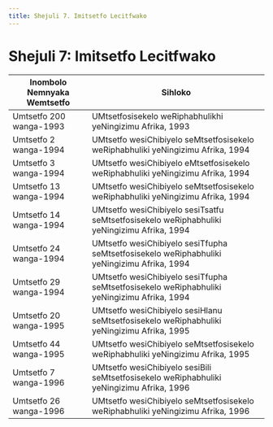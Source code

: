 ```yaml
---
title: Shejuli 7. Imitsetfo Lecitfwako
---
```


# Shejuli 7: Imitsetfo Lecitfwako

| Inombolo Nemnyaka Wemtsetfo | Sihloko
| --- | ---
| Umtsetfo 200 wanga-1993 | UMtsetfosisekelo weRiphabhulikhi yeNingizimu Afrika, 1993
| Umtsetfo 2 wanga-1994 | UMtsetfo wesiChibiyelo seMtsetfosisekelo weRiphabhuliki yeNingizimu Afrika, 1994
| Umtsetfo 3 wanga-1994 | UMtsetfo wesiChibiyelo eMtsetfosisekelo weRiphabhuliki yeNingizimu Afrika, 1994
| Umtsetfo 13 wanga-1994 | UMtsetfo wesiChibiyelo seMtsetfosisekelo weRiphabhuliki yeNingizimu Afrika, 1994
| Umtsetfo 14 wanga-1994 | UMtsetfo wesiChibiyelo sesiTsatfu seMtsetfosisekelo weRiphabhuliki yeNingizimu Afrika, 1994
| Umtsetfo 24 wanga-1994 | UMtsetfo wesiChibiyelo sesiTfupha seMtsetfosisekelo weRiphabhuliki yeNingizimu Afrika, 1994
| Umtsetfo 29 wanga-1994 | UMtsetfo wesiChibiyelo sesiTfupha seMtsetfosisekelo weRiphabhuliki yeNingizimu Afrika, 1994
| Umtsetfo 20 wanga-1995 | UMtsetfo wesiChibiyelo sesiHlanu seMtsetfosisekelo weRiphabhuliki yeNingizimu Afrika, 1995
| Umtsetfo 44 wanga-1995 | UMtsetfo wesiChibiyelo seMtsetfosisekelo weRiphabhuliki yeNingizimu Afrika, 1995
| Umtsetfo 7 wanga-1996 | UMtsetfo wesiChibiyelo sesiBili seMtsetfosisekelo weRiphabhuliki yeNingizimu Afrika, 1996
| Umtsetfo 26 wanga-1996 | UMtsetfo wesiChibiyelo seMtsetfosisekelo weRiphabhuliki yeNingizimu Afrika, 1996

